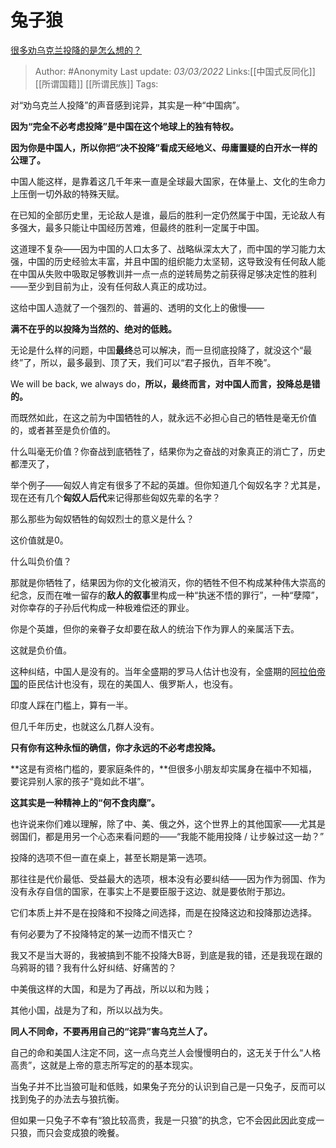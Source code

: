 # 兔子狼
[很多劝乌克兰投降的是怎么想的？](https://www.zhihu.com/question/518863102/answer/2366679163)

> Author: #Anonymity
> Last update: *03/03/2022*
> Links:[[中国式反同化]] [[所谓国籍]] [[所谓民族]]
> Tags:

对“劝乌克兰人投降”的声音感到诧异，其实是一种“中国病”。

**因为“完全不必考虑投降”是中国在这个地球上的独有特权。**

**因为你是中国人，所以你把“决不投降”看成天经地义、毋庸置疑的白开水一样的公理了。**

中国人能这样，是靠着这几千年来一直是全球最大国家，在体量上、文化的生命力上压倒一切外敌的特殊天赋。

在已知的全部历史里，无论敌人是谁，最后的胜利一定仍然属于中国，无论敌人有多强大，最多只能让中国经历苦难，但最终的胜利一定属于中国。

这道理不复杂——因为中国的人口太多了、战略纵深太大了，而中国的学习能力太强，中国的历史经验太丰富，并且中国的组织能力太坚韧，这导致没有任何敌人能在中国从失败中吸取足够教训并一点一点的逆转局势之前获得足够决定性的胜利——至少到目前为止，没有任何敌人真正的成功过。

这给中国人造就了一个强烈的、普遍的、透明的文化上的傲慢——

**满不在乎的以投降为当然的、绝对的低贱。**

无论是什么样的问题，中国**最终**总可以解决，而一旦彻底投降了，就没这个“最终”了，所以，最多最到、顶了天，我们可以“君子报仇，百年不晚”。

We will be back, we always do，**所以，最终而言，对中国人而言，投降总是错的。**

而既然如此，在这之前为中国牺牲的人，就永远不必担心自己的牺牲是毫无价值的，或者甚至是负价值的。

什么叫毫无价值？你奋战到底牺牲了，结果你为之奋战的对象真正的消亡了，历史都湮灭了，

举个例子——匈奴人肯定有很多了不起的英雄。但你知道几个匈奴名字？尤其是，现在还有几个**匈奴人后代**来记得那些匈奴先辈的名字？

那么那些为匈奴牺牲的匈奴烈士的意义是什么？

这价值就是0。

什么叫负价值？

那就是你牺牲了，结果因为你的文化被消灭，你的牺牲不但不构成某种伟大崇高的纪念，反而在唯一留存的**敌人的叙事**里构成一种“执迷不悟的罪行”，一种“孽障”，对你幸存的子孙后代构成一种极难偿还的罪业。

你是个英雄，但你的亲眷子女却要在敌人的统治下作为罪人的亲属活下去。

这就是负价值。

这种纠结，中国人是没有的。当年全盛期的罗马人估计也没有，全盛期的[阿拉伯帝国](https://www.zhihu.com/search?q=%E9%98%BF%E6%8B%89%E4%BC%AF%E5%B8%9D%E5%9B%BD&search_source=Entity&hybrid_search_source=Entity&hybrid_search_extra=%7B%22sourceType%22%3A%22answer%22%2C%22sourceId%22%3A2366679163%7D)的臣民估计也没有，现在的美国人、俄罗斯人，也没有。

印度人踩在门槛上，算有一半。

但几千年历史，也就这么几群人没有。

**只有你有这种永恒的确信，你才永远的不必考虑投降。**

**这是有资格门槛的，要家庭条件的，**但很多小朋友却实属身在福中不知福，要诧异别人家的孩子“竟如此不堪”。

**这其实是一种精神上的“何不食肉糜”。**

也许说来你们难以理解，除了中、美、俄之外，这个世界上的其他国家——尤其是弱国们，都是用另一个心态来看问题的——“我能不能用投降 / 让步躲过这一劫？”

投降的选项不但一直在桌上，甚至长期是第一选项。

那往往是代价最低、受益最大的选项，根本没有必要纠结——因为作为弱国、作为没有永存自信的国家，在事实上不是要臣服于这边、就是要依附于那边。

它们本质上并不是在投降和不投降之间选择，而是在投降这边和投降那边选择。

有何必要为了不投降特定的某一边而不惜灭亡？

我又不是当大哥的，我被搞到不能不投降大B哥，到底是我的错，还是我现在跟的乌鸦哥的错？我有什么好纠结、好痛苦的？

中美俄这样的大国，和是为了再战，所以以和为贱；

其他小国，战是为了和，所以以战为失。

**同人不同命，不要再用自己的“诧异”害乌克兰人了。**

自己的命和美国人注定不同，这一点乌克兰人会慢慢明白的，这无关于什么“人格高贵”，这就是上帝的意志所写定的的基本现实。

当兔子并不比当狼可耻和低贱，如果兔子充分的认识到自己是一只兔子，反而可以找到兔子的办法去与狼抗衡。

但如果一只兔子不幸有“狼比较高贵，我是一只狼”的执念，它不会因此因此变成一只狼，而只会变成狼的晚餐。
